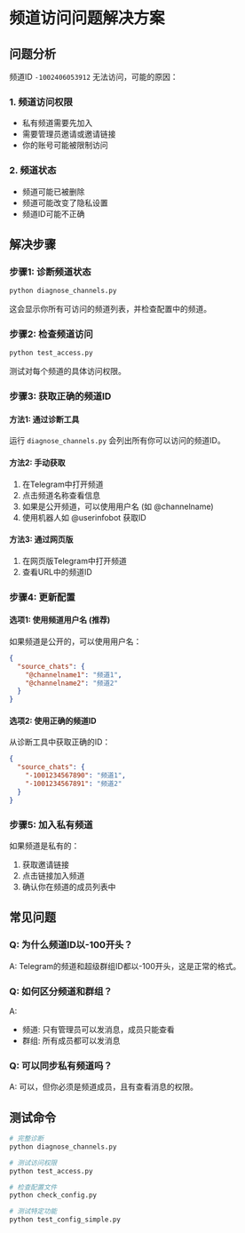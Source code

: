 # 频道访问问题解决方案

## 问题分析
频道ID `-1002406053912` 无法访问，可能的原因：

### 1. 频道访问权限
- 私有频道需要先加入
- 需要管理员邀请或邀请链接
- 你的账号可能被限制访问

### 2. 频道状态
- 频道可能已被删除
- 频道可能改变了隐私设置
- 频道ID可能不正确

## 解决步骤

### 步骤1: 诊断频道状态
```bash
python diagnose_channels.py
```
这会显示你所有可访问的频道列表，并检查配置中的频道。

### 步骤2: 检查频道访问
```bash
python test_access.py
```
测试对每个频道的具体访问权限。

### 步骤3: 获取正确的频道ID

#### 方法1: 通过诊断工具
运行 `diagnose_channels.py` 会列出所有你可以访问的频道ID。

#### 方法2: 手动获取
1. 在Telegram中打开频道
2. 点击频道名称查看信息
3. 如果是公开频道，可以使用用户名 (如 @channelname)
4. 使用机器人如 @userinfobot 获取ID

#### 方法3: 通过网页版
1. 在网页版Telegram中打开频道
2. 查看URL中的频道ID

### 步骤4: 更新配置

#### 选项1: 使用频道用户名 (推荐)
如果频道是公开的，可以使用用户名：
```json
{
  "source_chats": {
    "@channelname1": "频道1",
    "@channelname2": "频道2"
  }
}
```

#### 选项2: 使用正确的频道ID
从诊断工具中获取正确的ID：
```json
{
  "source_chats": {
    "-1001234567890": "频道1",
    "-1001234567891": "频道2"
  }
}
```

### 步骤5: 加入私有频道
如果频道是私有的：
1. 获取邀请链接
2. 点击链接加入频道
3. 确认你在频道的成员列表中

## 常见问题

### Q: 为什么频道ID以-100开头？
A: Telegram的频道和超级群组ID都以-100开头，这是正常的格式。

### Q: 如何区分频道和群组？
A: 
- 频道: 只有管理员可以发消息，成员只能查看
- 群组: 所有成员都可以发消息

### Q: 可以同步私有频道吗？
A: 可以，但你必须是频道成员，且有查看消息的权限。

## 测试命令

```bash
# 完整诊断
python diagnose_channels.py

# 测试访问权限
python test_access.py

# 检查配置文件
python check_config.py

# 测试特定功能
python test_config_simple.py
```